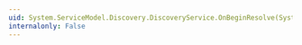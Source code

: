 ```yaml
---
uid: System.ServiceModel.Discovery.DiscoveryService.OnBeginResolve(System.ServiceModel.Discovery.ResolveCriteria,System.AsyncCallback,System.Object)
internalonly: False
---
```

